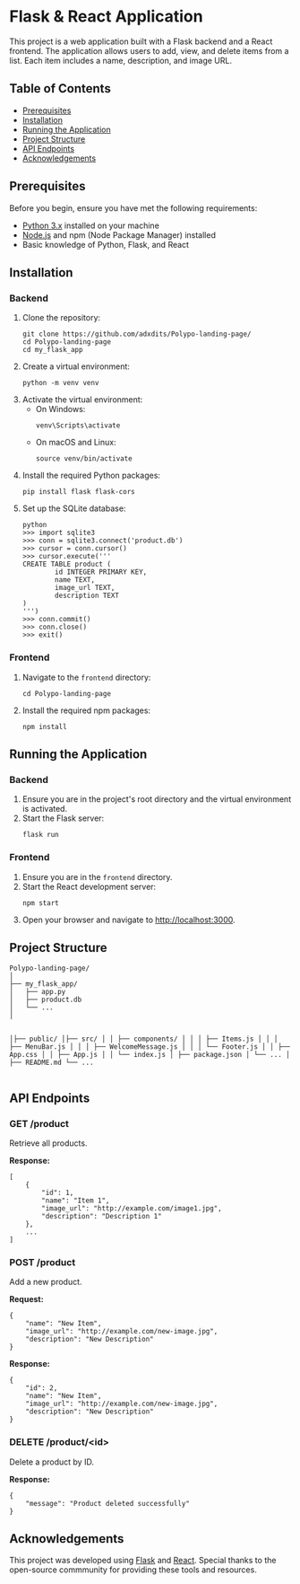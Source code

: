 <!DOCTYPE html>
<html lang="en">
<body>

<h1>Flask & React Application</h1>

<p>This project is a web application built with a Flask backend and a React frontend. The application allows users to add, view, and delete items from a list. Each item includes a name, description, and image URL.</p>

<h2>Table of Contents</h2>
<ul>
    <li><a href="#prerequisites">Prerequisites</a></li>
    <li><a href="#installation">Installation</a></li>
    <li><a href="#running-the-application">Running the Application</a></li>
    <li><a href="#project-structure">Project Structure</a></li>
    <li><a href="#api-endpoints">API Endpoints</a></li>
    <li><a href="#acknowledgements">Acknowledgements</a></li>
</ul>

<h2 id="prerequisites">Prerequisites</h2>
<p>Before you begin, ensure you have met the following requirements:</p>
<ul>
    <li><a href="https://www.python.org/downloads/">Python 3.x</a> installed on your machine</li>
    <li><a href="https://nodejs.org/en/download/">Node.js</a> and npm (Node Package Manager) installed</li>
    <li>Basic knowledge of Python, Flask, and React</li>
</ul>

<h2 id="installation">Installation</h2>

<h3>Backend</h3>
<ol>
    <li>Clone the repository:
        <pre><code>git clone https://github.com/adxdits/Polypo-landing-page/
cd Polypo-landing-page 
cd my_flask_app</code></pre>
    </li>
    <li>Create a virtual environment:
        <pre><code>python -m venv venv</code></pre>
    </li>
    <li>Activate the virtual environment:
        <ul>
            <li>On Windows:
                <pre><code>venv\Scripts\activate</code></pre>
            </li>
            <li>On macOS and Linux:
                <pre><code>source venv/bin/activate</code></pre>
            </li>
        </ul>
    </li>
    <li>Install the required Python packages:
        <pre><code>pip install flask flask-cors</code></pre>
    </li>
    <li>Set up the SQLite database:
        <pre><code>python
&gt;&gt;&gt; import sqlite3
&gt;&gt;&gt; conn = sqlite3.connect('product.db')
&gt;&gt;&gt; cursor = conn.cursor()
&gt;&gt;&gt; cursor.execute('''
CREATE TABLE product (
        id INTEGER PRIMARY KEY,
        name TEXT,
        image_url TEXT,
        description TEXT
)
''')
&gt;&gt;&gt; conn.commit()
&gt;&gt;&gt; conn.close()
&gt;&gt;&gt; exit()</code></pre>
    </li>
</ol>

<h3>Frontend</h3>
<ol>
    <li>Navigate to the <code>frontend</code> directory:
        <pre><code>cd Polypo-landing-page</code></pre>
    </li>
    <li>Install the required npm packages:
        <pre><code>npm install</code></pre>
    </li>
</ol>

<h2 id="running-the-application">Running the Application</h2>

<h3>Backend</h3>
<ol>
    <li>Ensure you are in the project's root directory and the virtual environment is activated.</li>
    <li>Start the Flask server:
        <pre><code>flask run</code></pre>
    </li>
</ol>

<h3>Frontend</h3>
<ol>
    <li>Ensure you are in the <code>frontend</code> directory.</li>
    <li>Start the React development server:
        <pre><code>npm start</code></pre>
    </li>
    <li>Open your browser and navigate to <a href="http://localhost:3000">http://localhost:3000</a>.</li>
</ol>

<h2 id="project-structure">Project Structure</h2>
<pre><code>Polypo-landing-page/
│
├── my_flask_app/
│   ├── app.py
│   ├── product.db
│   └── ...
│

│├── public/
│├── src/
│   │   ├── components/
│   │   │   ├── Items.js
│   │   │   ├── MenuBar.js
│   │   │   ├── WelcomeMessage.js
│   │   │   └── Footer.js
│   │   ├── App.css
│   │   ├── App.js
│   │   └── index.js
│   ├── package.json
│   └── ...
│
├── README.md
└── ...
</code></pre>

<h2 id="api-endpoints">API Endpoints</h2>

<h3>GET /product</h3>
<p>Retrieve all products.</p>

<p><strong>Response:</strong></p>
<pre><code>[
    {
        "id": 1,
        "name": "Item 1",
        "image_url": "http://example.com/image1.jpg",
        "description": "Description 1"
    },
    ...
]</code></pre>

<h3>POST /product</h3>
<p>Add a new product.</p>

<p><strong>Request:</strong></p>
<pre><code>{
    "name": "New Item",
    "image_url": "http://example.com/new-image.jpg",
    "description": "New Description"
}</code></pre>

<p><strong>Response:</strong></p>
<pre><code>{
    "id": 2,
    "name": "New Item",
    "image_url": "http://example.com/new-image.jpg",
    "description": "New Description"
}</code></pre>

<h3>DELETE /product/&lt;id&gt;</h3>
<p>Delete a product by ID.</p>

<p><strong>Response:</strong></p>
<pre><code>{
    "message": "Product deleted successfully"
}</code></pre>

<h2 id="acknowledgements">Acknowledgements</h2>
<p>This project was developed using <a href="https://flask.palletsprojects.com/">Flask</a> and <a href="https://reactjs.org/">React</a>. Special thanks to the open-source commmunity for providing these tools and resources.</p>

</body>
</html>
